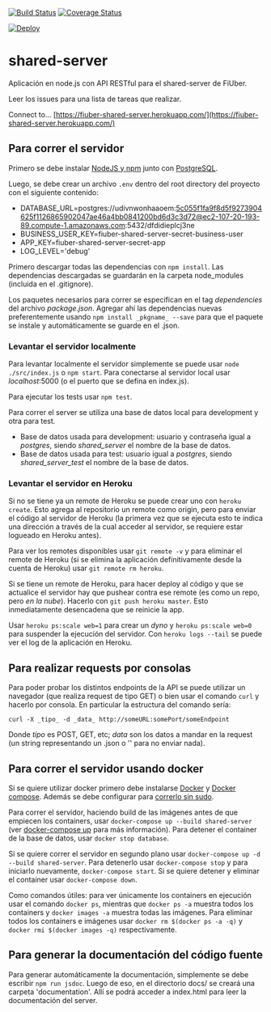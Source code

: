 [![Build Status](https://travis-ci.org/fi-ubers/shared-server.svg?branch=master)](https://travis-ci.org/fi-ubers/shared-server)
[![Coverage Status](https://coveralls.io/repos/github/fi-ubers/shared-server/badge.svg?branch=master)](https://coveralls.io/github/fi-ubers/shared-server?branch=master)

[![Deploy](https://www.herokucdn.com/deploy/button.svg)](https://heroku.com/deploy)

# shared-server

Aplicación en node.js con API RESTful para el shared-server de FiUber.

Leer los issues para una lista de tareas que realizar.

Connect to... [https://fiuber-shared-server.herokuapp.com/](https://fiuber-shared-server.herokuapp.com/)

## Para correr el servidor

Primero se debe instalar [NodeJS y npm](https://nodejs.org/en/download/) junto con [PostgreSQL](https://www.postgresql.org/download/).

Luego, se debe crear un archivo `.env` dentro del root directory del proyecto con el siguiente contenido:
+ DATABASE_URL=postgres://udivnwonhaaoem:5c055f1fa9f8d5f9273904625f1126865902047ae46a4bb0841200bd6d3c3d72@ec2-107-20-193-89.compute-1.amazonaws.com:5432/dfdidieplcj3ne
+ BUSINESS_USER_KEY=fiuber-shared-server-secret-business-user
+ APP_KEY=fiuber-shared-server-secret-app
+ LOG_LEVEL='debug'

Primero descargar todas las dependencias con `npm install`. Las dependencias descargadas se guardarán en la carpeta node_modules (incluida en el .gitignore).

Los paquetes necesarios para correr se especifican en el tag _dependencies_ del archivo _package.json_. Agregar ahí las dependencias nuevas preferentemente usando `npm install _pkgname_ --save` para que el paquete se instale y automáticamente se guarde en el .json.

### Levantar el servidor localmente

Para levantar localmente el servidor simplemente se puede usar `node ./src/index.js` o `npm start`. Para conectarse al servidor local usar _localhost_:5000 (o el puerto que se defina en index.js).

Para ejecutar los tests usar `npm test`.

Para correr el server se utiliza una base de datos local para development y otra para test. 
+ Base de datos usada para development: usuario y contraseña igual a *postgres*, siendo *shared_server* el nombre de la base de datos.
+ Base de datos usada para test: usuario igual a *postgres*, siendo *shared_server_test* el nombre de la base de datos.

### Levantar el servidor en Heroku

Si no se tiene ya un remote de Heroku se puede crear uno con `heroku create`. Esto agrega al repositorio un remote como origin, pero para enviar el código al servidor de Heroku (la primera vez que se ejecuta esto te indica una dirección a través de la cual acceder al servidor, se requiere estar logueado en Heroku antes).

Para ver los remotes disponibles usar `git remote -v` y para eliminar el remote de Heroku (si se elimina la aplicación definitivamente desde la cuenta de Heroku) usar `git remote rm heroku`.

Si se tiene un remote de Heroku, para hacer deploy al código y que se actualice el servidor hay que pushear contra ese remote (es como un repo, pero _en la nube_). Hacerlo con `git push heroku master`. Esto inmediatamente desencadena que se reinicie la app.

Usar `heroku ps:scale web=1` para crear un _dyno_ y `heroku ps:scale web=0` para suspender la ejecución del servidor. Con `heroku logs --tail` se puede ver el log de la aplicación en Heroku.

## Para realizar requests por consolas

Para poder probar los distintos endpoints de la API se puede utilizar un navegador (que realiza request de tipo GET) o bien usar el comando `curl` y hacerlo por consola. En particular la estructura del comando sería:

`curl -X _tipo_ -d _data_ http://someURL:somePort/someEndpoint`

Donde _tipo_ es POST, GET, etc; _data_ son los datos a mandar en la request (un string representando un .json o '' para no enviar nada).

## Para correr el servidor usando docker

Si se quiere utilizar docker primero debe instalarse [Docker](https://docs.docker.com/engine/installation/) y [Docker compose](https://docs.docker.com/compose/install/). Además se debe configurar para [correrlo sin sudo](https://docs.docker.com/engine/installation/linux/linux-postinstall/).

Para correr el servidor, haciendo build de las imágenes antes de que empiecen los containers, usar `docker-compose up --build shared-server` (ver [docker-compose up](https://docs.docker.com/compose/reference/up/) para más información). Para detener el container de la base de datos, usar `docker stop database`.

Si se quiere correr el servidor en segundo plano usar `docker-compose up -d --build shared-server`. Para detenerlo usar `docker-compose stop` y para iniciarlo nuevamente, `docker-compose start`. Si se quiere detener y eliminar el container usar `docker-compose down`.

Como comandos útiles: para ver únicamente los containers en ejecución usar el comando `docker ps`, mientras que `docker ps -a` muestra todos los containers y `docker images -a` muestra todas las imágenes. Para eliminar todos los containers e imágenes usar `docker rm $(docker ps -a -q)` y `docker rmi $(docker images -q)` respectivamente.

## Para generar la documentación del código fuente

Para generar automáticamente la documentación, simplemente se debe escribir `npm run jsdoc`. Luego de eso, en el directorio docs/ se creará una carpeta 'documentation'. Allí se podrá acceder a index.html para leer la documentación del server.

